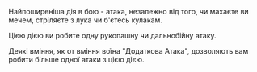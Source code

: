 Найпоширеніша дія в бою - атака, незалежно від того, чи махаєте ви мечем, стріляєте з лука чи б'єтесь кулакам.

Цією дією ви робите одну рукопашну чи дальнобійну атаку.

Деякі вміння, як от вміння воїна "Додаткова Атака", дозволяють вам робити більше одної атаки з цією дією. 